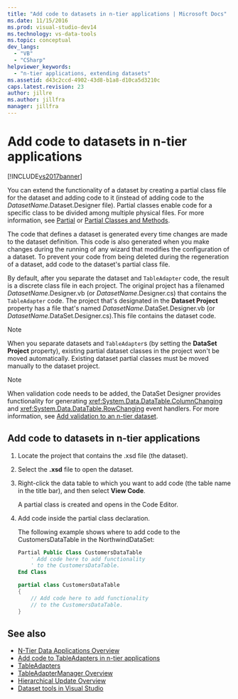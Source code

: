 ```yaml
---
title: "Add code to datasets in n-tier applications | Microsoft Docs"
ms.date: 11/15/2016
ms.prod: visual-studio-dev14
ms.technology: vs-data-tools
ms.topic: conceptual
dev_langs:
  - "VB"
  - "CSharp"
helpviewer_keywords:
  - "n-tier applications, extending datasets"
ms.assetid: d43c2ccd-4902-43d8-b1a8-d10ca5d3210c
caps.latest.revision: 23
author: jillre
ms.author: jillfra
manager: jillfra
---
```

# Add code to datasets in n-tier applications
[!INCLUDE[vs2017banner](../includes/vs2017banner.md)]

You can extend the functionality of a dataset by creating a partial class file for the dataset and adding code to it (instead of adding code to the *DatasetName*.Dataset.Designer file). Partial classes enable code for a specific class to be divided among multiple physical files. For more information, see [Partial](https://msdn.microsoft.com/library/7adaef80-f435-46e1-970a-269fff63b448) or [Partial Classes and Methods](https://msdn.microsoft.com/library/804cecb7-62db-4f97-a99f-60975bd59fa1).

The code that defines a dataset is generated every time changes are made to the dataset definition. This code is also generated when you make changes during the running of any wizard that modifies the configuration of a dataset. To prevent your code from being deleted during the regeneration of a dataset, add code to the dataset's partial class file.

By default, after you separate the dataset and `TableAdapter` code, the result is a discrete class file in each project. The original project has a filenamed *DatasetName*.Designer.vb (or *DatasetName*.Designer.cs) that contains the `TableAdapter` code. The project that's designated in the **Dataset Project** property has a file that's named *DatasetName*.DataSet.Designer.vb (or *DatasetName*.DataSet.Designer.cs).This file contains the dataset code.

> [!NOTE]
> When you separate datasets and `TableAdapter`s (by setting the **DataSet Project** property), existing partial dataset classes in the project won't be moved automatically. Existing dataset partial classes must be moved manually to the dataset project.

> [!NOTE]
> When validation code needs to be added, the DataSet Designer provides functionality for generating <xref:System.Data.DataTable.ColumnChanging> and <xref:System.Data.DataTable.RowChanging> event handlers. For more information, see [Add validation to an n-tier dataset](../data-tools/add-validation-to-an-n-tier-dataset.md).

## Add code to datasets in n-tier applications

1. Locate the project that contains the .xsd file (the dataset).

2. Select the **.xsd** file to open the dataset.

3. Right-click the data table to which you want to add code (the table name in the title bar), and then select **View Code**.

     A partial class is created and opens in the Code Editor.

4. Add code inside the partial class declaration.

     The following example shows where to add code to the CustomersDataTable in the NorthwindDataSet:

    ```vb
    Partial Public Class CustomersDataTable
        ' Add code here to add functionality
        ' to the CustomersDataTable.
    End Class
    ```

    ```csharp
    partial class CustomersDataTable
    {
        // Add code here to add functionality
        // to the CustomersDataTable.
    }
    ```

## See also

- [N-Tier Data Applications Overview](../data-tools/n-tier-data-applications-overview.md)
- [Add code to TableAdapters in n-tier applications](../data-tools/add-code-to-tableadapters-in-n-tier-applications.md)
- [TableAdapters](https://msdn.microsoft.com/library/09416de9-134c-4dc7-8262-6c8d81e3f364)
- [TableAdapterManager Overview](https://msdn.microsoft.com/library/33076d42-6b41-491a-ac11-6c6339aea650)
- [Hierarchical Update Overview](https://msdn.microsoft.com/library/c4f8e8b9-e4a5-4a02-8462-d03d1e8222d6)
- [Dataset tools in Visual Studio](../data-tools/dataset-tools-in-visual-studio.md)